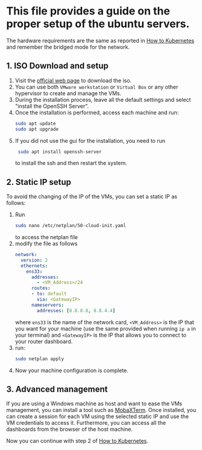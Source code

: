 # This file provides a guide on the proper setup of the ubuntu servers.
The hardware requirements are the same as reported in [How to Kubernetes](How_to_kubernetes.md) and remember the bridged mode for the network.

## 1. ISO Download and setup
1. Visit the [official web page](https://ubuntu.com/download/server) to download the iso.
2. You can use both `VMware workstation` or `Virtual Box` or any other hypervisor to create and manage the VMs.
3. During the installation process, leave all the default settings and select "install the OpenSSH Server".
4. Once the installation is performed, access each machine and run:
     ```sh
    sudo apt update
    sudo apt upgrade
    ```
5. If you did not use the gui for the installation, you need to run
   ```sh
    sudo apt install openssh-server
    ```
   to install the ssh and then restart the system.

## 2. Static IP setup
To avoid the changing of the IP of the VMs, you can set a static IP as follows:
1. Run
    ```sh
    sudo nano /etc/netplan/50-cloud-init.yaml
    ```
    to access the netplan file
2. modify the file as follows
    ```yaml
    network:
      version: 2
      ethernets:
        ens33:
          addresses:
            - <VM_Address>/24
          routes:
          - to: default
            via: <GatewayIP>
          nameservers:
            addresses: [8.8.8.8, 8.8.4.4]
    ```
    where `ens33` is the name of the network card, `<VM_Address>` is the IP that you want for your machine (use the same provided when running `ip a` in your terminal) and `<GatewayIP>` is the IP that allows you to connect to your router dashboard.
3. run:
    ```sh
    sudo netplan apply
    ```
4. Now your machine configuration is complete.

## 3. Advanced management
If you are using a Windows machine as host and want to ease the VMs management, you can install a tool such as [MobaXTerm](https://mobaxterm.mobatek.net/). Once installed, you can create a session for each VM using the selected static IP and use the VM credentials to access it. Furthermore, you can access all the dashboards from the browser of the host machine.

Now you can continue with step 2 of [How to Kubernetes](How_to_kubernetes.md).
